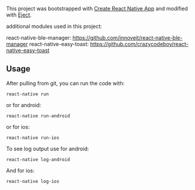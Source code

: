 This project was bootstrapped with [Create React Native App](https://github.com/react-community/create-react-native-app) and modified with [Eject](https://github.com/react-community/create-react-native-app/blob/master/EJECTING.md).

additional modules used in this project:

react-native-ble-manager: https://github.com/innoveit/react-native-ble-manager
react-native-easy-toast: https://github.com/crazycodeboy/react-native-easy-toast

## Usage

After pulling from git, you can run the code with:

```
react-native run
```

or for android:

```
react-native run-android
```

or for ios:

```
react-native run-ios
```

To see log output use for android:

```
react-native log-android
```

And for ios:

```
react-native log-ios
```

